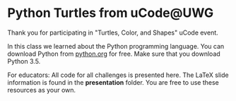 # Python Turtles from uCode@UWG

Thank you for participating in "Turtles, Color, and Shapes" uCode event.

In this class we learned about the Python programming language. You can download Python from [python.org](http://python.org) for free. Make sure that you download Python 3.5.

For educators: All code for all challenges is presented here. The LaTeX slide information is found in the **presentation** folder. You are free to use these resources as your own.
